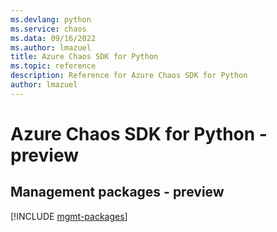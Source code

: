 ```yaml
---
ms.devlang: python
ms.service: chaos
ms.data: 09/16/2022
ms.author: lmazuel
title: Azure Chaos SDK for Python
ms.topic: reference
description: Reference for Azure Chaos SDK for Python
author: lmazuel
---
```

# Azure Chaos SDK for Python - preview

## Management packages - preview
[!INCLUDE [mgmt-packages](chaos-mgmt-index.md)]